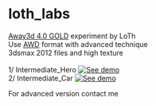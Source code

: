 loth_labs
=========

<a href='https://github.com/away3d'>Away3d 4.0 GOLD</a> experiment by LoTh<br>
Use <a href='http://code.google.com/p/awd/'>AWD</a> format with advanced technique<br>
3dsmax 2012 files and high texture<br><br>
1/ Intermediate_Hero
   <a target='_blank' href='http://perso.numericable.fr/chamaslot/Intermediate_Hero.html'>
   <img src="http://perso.numericable.fr/chamaslot/assets/Intermediate_Hero.jpg" alt="See demo" /></a><br>
2/ Intermediate_Car
   <a target='_blank' href='http://perso.numericable.fr/chamaslot/Intermediate_Car.html'>
   <img src="http://perso.numericable.fr/chamaslot/assets/Intermediate_Car.jpg" alt="See demo" /></a><br>
   
For advanced version contact me